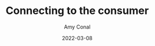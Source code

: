 ---
date: 2022-03-08
title: Connecting to the consumer
categories:
  - Sales
image_path: /images/blog/2.jpg
author: Amy Conal
---